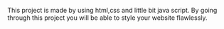 This project is made by using html,css and little bit java script. By going through this project you will be able to style your website flawlessly.
